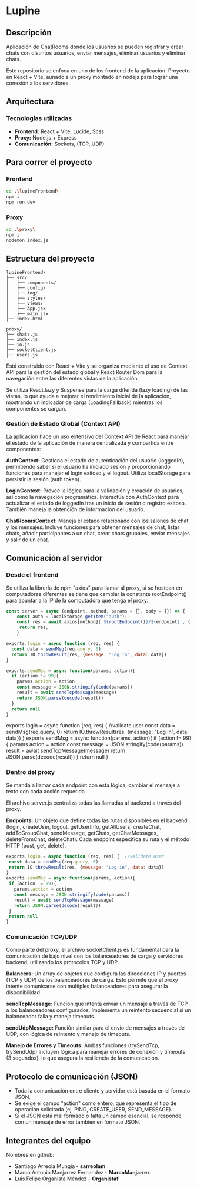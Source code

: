 # Lupine
## Descripción

Aplicación de ChatRooms donde los usuarios se pueden registrar y crear chats con distintos usuarios, enviar mensajes, eliminar usuarios y eliminar chats.

Este repositorio se enfoca en uno de los frontend de la aplicación. Proyecto en React + Vite, aunado a un proxy montado en nodejs para lograr una conexión a los servidores.

## Arquitectura


### Tecnologías utilizadas

- **Frontend:** React + Vite, Lucide, Scss
- **Proxy:** Node.js + Express
- **Comunicación:** Sockets, (TCP, UDP)

## Para correr el proyecto

### Frontend
```bash
cd .\lupineFrontend\
npm i
npm run dev
```

### Proxy
```bash
cd .\proxy\
npm i
nodemon index.js
```

## Estructura del proyecto

```
lupineFrontend/
├── src/
│   ├── components/
│   ├── config/
│   ├── img/
│   ├── styles/
│   ├── views/
│   ├── App.jsx
│   ├── main.jsx
├── index.html

proxy/
├── chats.js
├── index.js
├── io.js
├── socketClient.js
├── users.js
```

Está construido con React + Vite y se organiza mediante el uso de Context API para la gestión del estado global y React Router Dom para la navegación entre las diferentes vistas de la aplicación.

Se utiliza React.lazy y Suspense para la carga diferida (lazy loading) de las vistas, lo que ayuda a mejorar el rendimiento inicial de la aplicación, mostrando un indicador de carga (LoadingFallback) mientras los componentes se cargan.

### Gestión de Estado Global (Context API)

La aplicación hace un uso extensivo del Context API de React para manejar el estado de la aplicación de manera centralizada y compartida entre componentes:

**AuthContext:** Gestiona el estado de autenticación del usuario (loggedIn), permitiendo saber si el usuario ha iniciado sesión y proporcionando funciones para manejar el login exitoso y el logout. Utiliza localStorage para persistir la sesión (auth token).

**LoginContext:** Provee la lógica para la validación y creación de usuarios, así como la navegación programática. Interactúa con AuthContext para actualizar el estado de loggedIn tras un inicio de sesión o registro exitoso. También maneja la obtención de información del usuario.

**ChatRoomsContext:** Maneja el estado relacionado con los salones de chat y los mensajes. Incluye funciones para obtener mensajes de chat, listar chats, añadir participantes a un chat, crear chats grupales, enviar mensajes y salir de un chat.

## Comunicación al servidor

### Desde el frontend

Se utiliza la librería de npm "axios" para llamar al proxy, si se hostean en computadoras diferentes se tiene que cambiar la constante rootEndpoint() para apuntar a la IP de la computadora que tenga el proxy.

```javascript
const server = async (endpoint, method, params = {}, body = {}) => {
    const auth = localStorage.getItem("auth");
    const res = await axios[method](`${rootEndpoint()}/${endpoint}`, { params, headers: { authorization: auth , 'Content-Type': 'application/json', 'Accept': 'application/json'}  });
     return res;
    }

exports.login = async function (req, res) {  
  const data = sendMsg(req.query, 0)
  return IO.throwResult(res, {message: "Log in", data: data})
}

exports.sendMsg = async function(params, action){
  if (action != 99){
    params.action = action
    const message = JSON.stringify(code(params))
    result = await sendTcpMessage(message)
    return JSON.parse(decode(result))
  }
  return null
}
```

exports.login = async function (req, res) {  //validate user
 const data = sendMsg(req.query, 0)
 return IO.throwResult(res, {message: "Log in", data: data})
}
exports.sendMsg = async function(params, action){
 if (action != 99){
   params.action = action
   const message = JSON.stringify(code(params))
   result = await sendTcpMessage(message)
   return JSON.parse(decode(result))
 }
 return null
}


### Dentro del proxy

Se manda a llamar cada endpoint con esta lógica, cambiar el mensaje a texto con cada acción requerida

El archivo server.js centraliza todas las llamadas al backend a través del proxy.

**Endpoints:** Un objeto que define todas las rutas disponibles en el backend (login, createUser, logout, getUserInfo, getAllUsers, createChat, addToGroupChat, sendMessage, getChats, getChatMessages, deleteFromChat, deleteChat). Cada endpoint especifica su ruta y el método HTTP (post, get, delete).

```javascript
exports.login = async function (req, res) {  //validate user
 const data = sendMsg(req.query, 0)
 return IO.throwResult(res, {message: "Log in", data: data})
}
exports.sendMsg = async function(params, action){
 if (action != 99){
   params.action = action
   const message = JSON.stringify(code(params))
   result = await sendTcpMessage(message)
   return JSON.parse(decode(result))
 }
 return null
}
```

### Comunicación TCP/UDP

Como parte del proxy, el archivo socketClient.js es fundamental para la comunicación de bajo nivel con los balanceadores de carga y servidores backend, utilizando los protocolos TCP y UDP.

**Balancers:** Un array de objetos que configura las direcciones IP y puertos (TCP y UDP) de los balanceadores de carga. Esto permite que el proxy intente comunicarse con múltiples balanceadores para asegurar la disponibilidad.

**sendTcpMessage:** Función que intenta enviar un mensaje a través de TCP a los balanceadores configurados. Implementa un reintento secuencial si un balanceador falla y maneja timeouts.

**sendUdpMessage:** Función similar para el envío de mensajes a través de UDP, con lógica de reintento y manejo de timeouts.

**Manejo de Errores y Timeouts:** Ambas funciones (trySendTcp, trySendUdp) incluyen lógica para manejar errores de conexión y timeouts (3 segundos), lo que asegura la resiliencia de la comunicación.

## Protocolo de comunicación (JSON)

- Toda la comunicación entre cliente y servidor está basada en el formato JSON.
- Se exige el campo "action" como entero, que representa el tipo de operación solicitada (ej. PING, CREATE_USER, SEND_MESSAGE).
- Si el JSON está mal formado o falta un campo esencial, se responde con un mensaje de error también en formato JSON.


## Integrantes del equipo

Nombres en github:
- Santiago Arreola Mungia - **sarreolam**
- Marco Antonio Manjarrez Fernandez - **MarcoManjarrez**
- Luis Felipe Organista Méndez - **Organistaf**
